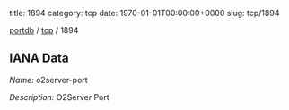 title: 1894
category: tcp
date: 1970-01-01T00:00:00+0000
slug: tcp/1894

[portdb](/) / [tcp](/category/tcp.html) / 1894


## IANA Data

_Name:_ o2server-port

_Description:_ O2Server Port

